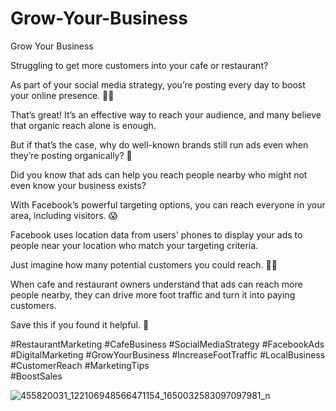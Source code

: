 # Grow-Your-Business
Grow Your Business

Struggling to get more customers into your cafe or restaurant?

As part of your social media strategy, you’re posting every day to boost your online presence. 👍🏽

That’s great! It’s an effective way to reach your audience, and many believe that organic reach alone is enough.

But if that’s the case, why do well-known brands still run ads even when they’re posting organically? 🤔

Did you know that ads can help you reach people nearby who might not even know your business exists?

With Facebook’s powerful targeting options, you can reach everyone in your area, including visitors. 😱

Facebook uses location data from users' phones to display your ads to people near your location who match your targeting criteria.

Just imagine how many potential customers you could reach. 👌🏽

When cafe and restaurant owners understand that ads can reach more people nearby, they can drive more foot traffic and turn it into paying customers.

Save this if you found it helpful. 💯

#RestaurantMarketing #CafeBusiness #SocialMediaStrategy #FacebookAds #DigitalMarketing #GrowYourBusiness #IncreaseFootTraffic #LocalBusiness #CustomerReach #MarketingTips  
#BoostSales

![455820031_122106948566471154_1650032583097097981_n](https://github.com/user-attachments/assets/7a994a41-280c-418f-9e15-aba2e125c7c4)



